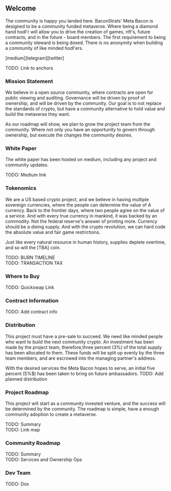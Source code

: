 ## Welcome
The community is happy you landed here. BaconStrats' Meta Bacon is designed to be a community funded metaverse.  Where being a diamond hand hodl'r will allow you to drive the creation of games, nft's, future contracts, and in the future - board members.  The first requirement to being a community steward is being doxed.  There is no anonymity when building a community of like minded hodl'ers. 

[medium][telegram][twitter]
 
TODO: Link to anchors

### Mission Statement

We believe in a open source community, where contracts are open for public viewing and auditing.  Governance will be driven by proof of ownership, and will be driven by the community. Our goal is to not replace the standards of crypto, but have a community alternative to hold value and build the metaverse they want.  

As our roadmap will show, we plan to grow the project team from the community. Where not only you have an opportunity to govern through ownership, but execute the changes the community desires. 

### White Paper

The white paper has been hosted on medium, including any project and community updates.  
 
TODO: Medium link

### Tokenomics

We are a US based crypto project, and we believe in having multiple sovereign currencies, where the people can determine the value of A currency.  Back to the frontier days, where two people agree on the value of a service. And with every true currency in mankind, it was backed by an commodity.  Not the federal reserve's answer of printing more.  Currency should be a dieing supply.  And with the crypto revolution, we can hard code the absolute value and fair game restrictions. 

Just like every natural resource in human history, supplies deplete overtime, and so will the [TBA] coin. 

TODO: BURN TIMELINE  
TODO: TRANSACTION TAX

### Where to Buy

TODO: Quickswap Link

### Contract Information

TODO: Add contract info

### Distribution
This project must have a pre-sale to succeed. We need like minded people who want to build the next community crypto.  An investment has been made by the project team, therefore,three percent (3%) of the total supply has been allocated to them. These funds will be split up evenly by the three team members, and are escrowed into the managing partner's address.  

With the desired services the Meta Bacon hopes to serve, an initial five percent (5%$) has been taken to bring on future ambassadors. 
TODO: Add planned distribution

### Project Roadmap
This project will start as a community invested venture, and the success will be determined by the community. The roadmap is simple, have a enough community adoption to create a metaverse. 

TODO: Summary  
TODO: Link map

### Community Roadmap

TODO: Summary  
TODO: Services and Ownership Ops

### Dev Team

TODO: Dox
